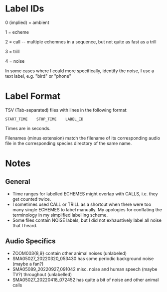 # Label IDs
0 (implied) = ambient

1 = echeme

2 = call -- multiple echemnes in a sequence, but not quite as fast as a trill

3 = trill

4 = noise

In some cases where I could more specifically, identify the noise, I use a text label, e.g. "bird" or "phone"

# Label Format
TSV (Tab-separated) files with lines in the following format:

`START_TIME    STOP_TIME    LABEL_ID`

Times are in seconds. 

Filenames (minus extension) match the filename of its corresponding audio file
in the corresponding species directory of the same name.

# Notes
## General
* Time ranges for labelled ECHEMES might overlap with CALLS, i.e. they get counted twice.
* I sometimes used CALL or TRILL as a shortcut when there were too many single ECHEMES to label manually. My apologies for conflating the terminology in my simplified labelling scheme.
* Some files contain NOISE labels, but I did not exhaustively label all noise that I heard.

## Audio Specifics
* ZOOM003{8,9} contain other animal noises (unlabeled)
* SMA05027\_20220320\_053430 has some periodic background noise (maybe a fan?)
* SMA05089\_20220927\_091042 misc. noise and human speech (maybe TV?) throughout (unlabelled)
* SMA05027\_20220418\_072452 has quite a bit of noise and other animal calls
